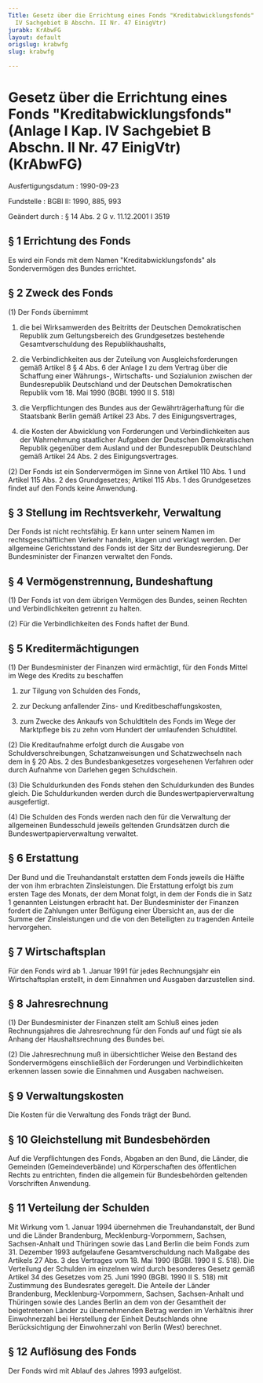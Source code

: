 ```yaml
---
Title: Gesetz über die Errichtung eines Fonds "Kreditabwicklungsfonds" (Anlage I Kap.
  IV Sachgebiet B Abschn. II Nr. 47 EinigVtr)
jurabk: KrAbwFG
layout: default
origslug: krabwfg
slug: krabwfg

---
```


# Gesetz über die Errichtung eines Fonds "Kreditabwicklungsfonds" (Anlage I Kap. IV Sachgebiet B Abschn. II Nr. 47 EinigVtr) (KrAbwFG)

Ausfertigungsdatum
:   1990-09-23

Fundstelle
:   BGBl II: 1990, 885, 993

Geändert durch
:   § 14 Abs. 2 G v. 11.12.2001 I 3519

## § 1 Errichtung des Fonds

Es wird ein Fonds mit dem Namen "Kreditabwicklungsfonds" als
Sondervermögen des Bundes errichtet.

## § 2 Zweck des Fonds

(1) Der Fonds übernimmt

1.  die bei Wirksamwerden des Beitritts der Deutschen Demokratischen
    Republik zum Geltungsbereich des Grundgesetzes bestehende
    Gesamtverschuldung des Republikhaushalts,


2.  die Verbindlichkeiten aus der Zuteilung von Ausgleichsforderungen
    gemäß Artikel 8 § 4 Abs. 6 der Anlage I zu dem Vertrag über die
    Schaffung einer Währungs-, Wirtschafts- und Sozialunion zwischen der
    Bundesrepublik Deutschland und der Deutschen Demokratischen Republik
    vom 18. Mai 1990 (BGBl. 1990 II S. 518)


3.  die Verpflichtungen des Bundes aus der Gewährträgerhaftung für die
    Staatsbank Berlin gemäß Artikel 23 Abs. 7 des Einigungsvertrages,


4.  die Kosten der Abwicklung von Forderungen und Verbindlichkeiten aus
    der Wahrnehmung staatlicher Aufgaben der Deutschen Demokratischen
    Republik gegenüber dem Ausland und der Bundesrepublik Deutschland
    gemäß Artikel 24 Abs. 2 des Einigungsvertrages.




(2) Der Fonds ist ein Sondervermögen im Sinne von Artikel 110 Abs. 1
und Artikel 115 Abs. 2 des Grundgesetzes; Artikel 115 Abs. 1 des
Grundgesetzes findet auf den Fonds keine Anwendung.

## § 3 Stellung im Rechtsverkehr, Verwaltung

Der Fonds ist nicht rechtsfähig. Er kann unter seinem Namen im
rechtsgeschäftlichen Verkehr handeln, klagen und verklagt werden. Der
allgemeine Gerichtsstand des Fonds ist der Sitz der Bundesregierung.
Der Bundesminister der Finanzen verwaltet den Fonds.

## § 4 Vermögenstrennung, Bundeshaftung

(1) Der Fonds ist von dem übrigen Vermögen des Bundes, seinen Rechten
und Verbindlichkeiten getrennt zu halten.

(2) Für die Verbindlichkeiten des Fonds haftet der Bund.

## § 5 Kreditermächtigungen

(1) Der Bundesminister der Finanzen wird ermächtigt, für den Fonds
Mittel im Wege des Kredits zu beschaffen

1.  zur Tilgung von Schulden des Fonds,


2.  zur Deckung anfallender Zins- und Kreditbeschaffungskosten,


3.  zum Zwecke des Ankaufs von Schuldtiteln des Fonds im Wege der
    Marktpflege bis zu zehn vom Hundert der umlaufenden Schuldtitel.




(2) Die Kreditaufnahme erfolgt durch die Ausgabe von
Schuldverschreibungen, Schatzanweisungen und Schatzwechseln nach dem
in § 20 Abs. 2 des Bundesbankgesetzes vorgesehenen Verfahren oder
durch Aufnahme von Darlehen gegen Schuldschein.

(3) Die Schuldurkunden des Fonds stehen den Schuldurkunden des Bundes
gleich. Die Schuldurkunden werden durch die Bundeswertpapierverwaltung
ausgefertigt.

(4) Die Schulden des Fonds werden nach den für die Verwaltung der
allgemeinen Bundesschuld jeweils geltenden Grundsätzen durch die
Bundeswertpapierverwaltung verwaltet.

## § 6 Erstattung

Der Bund und die Treuhandanstalt erstatten dem Fonds jeweils die
Hälfte der von ihm erbrachten Zinsleistungen. Die Erstattung erfolgt
bis zum ersten Tage des Monats, der dem Monat folgt, in dem der Fonds
die in Satz 1 genannten Leistungen erbracht hat. Der Bundesminister
der Finanzen fordert die Zahlungen unter Beifügung einer Übersicht an,
aus der die Summe der Zinsleistungen und die von den Beteiligten zu
tragenden Anteile hervorgehen.

## § 7 Wirtschaftsplan

Für den Fonds wird ab 1. Januar 1991 für jedes Rechnungsjahr ein
Wirtschaftsplan erstellt, in dem Einnahmen und Ausgaben darzustellen
sind.

## § 8 Jahresrechnung

(1) Der Bundesminister der Finanzen stellt am Schluß eines jeden
Rechnungsjahres die Jahresrechnung für den Fonds auf und fügt sie als
Anhang der Haushaltsrechnung des Bundes bei.

(2) Die Jahresrechnung muß in übersichtlicher Weise den Bestand des
Sondervermögens einschließlich der Forderungen und Verbindlichkeiten
erkennen lassen sowie die Einnahmen und Ausgaben nachweisen.

## § 9 Verwaltungskosten

Die Kosten für die Verwaltung des Fonds trägt der Bund.

## § 10 Gleichstellung mit Bundesbehörden

Auf die Verpflichtungen des Fonds, Abgaben an den Bund, die Länder,
die Gemeinden (Gemeindeverbände) und Körperschaften des öffentlichen
Rechts zu entrichten, finden die allgemein für Bundesbehörden
geltenden Vorschriften Anwendung.

## § 11 Verteilung der Schulden

Mit Wirkung vom 1. Januar 1994 übernehmen die Treuhandanstalt, der
Bund und die Länder Brandenburg, Mecklenburg-Vorpommern, Sachsen,
Sachsen-Anhalt und Thüringen sowie das Land Berlin die beim Fonds zum
31\. Dezember 1993 aufgelaufene Gesamtverschuldung nach Maßgabe des
Artikels 27 Abs. 3 des Vertrages vom 18. Mai 1990 (BGBl. 1990 II S.
518). Die Verteilung der Schulden im einzelnen wird durch besonderes
Gesetz gemäß Artikel 34 des Gesetzes vom 25. Juni 1990 (BGBl. 1990 II
S. 518) mit Zustimmung des Bundesrates geregelt. Die Anteile der
Länder Brandenburg, Mecklenburg-Vorpommern, Sachsen, Sachsen-Anhalt
und Thüringen sowie des Landes Berlin an dem von der Gesamtheit der
beigetretenen Länder zu übernehmenden Betrag werden im Verhältnis
ihrer Einwohnerzahl bei Herstellung der Einheit Deutschlands ohne
Berücksichtigung der Einwohnerzahl von Berlin (West) berechnet.

## § 12 Auflösung des Fonds

Der Fonds wird mit Ablauf des Jahres 1993 aufgelöst.

